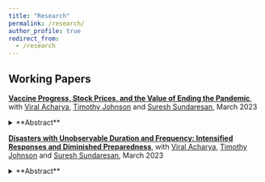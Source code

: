 ```yaml
---
title: "Research"
permalink: /research/
author_profile: true
redirect_from:
  - /research
---
```



Working Papers
------

[**Vaccine Progress, Stock Prices, and the Value of Ending the Pandemic**](https://pages.stern.nyu.edu/~sternfin/vacharya/public_html/pdfs/AJSZ_Value_March2023.pdf), with [Viral Acharya](http://pages.stern.nyu.edu/~sternfin/vacharya/), [Timothy Johnson](https://timothyjohnson.web.illinois.edu/) and [Suresh Sundaresan](https://www0.gsb.columbia.edu/faculty/ssundaresan/), March 2023

<details>
<Summary>**Abstract**</summary>
One measure of the ex ante cost of disasters is the welfare gain from shortening their expected duration. We introduce a stochastic clock into a standard disaster model that summarizes information about progress (positive or negative) towards disaster resolution. We show that the stock market response to duration news is essentially a sufficient statistic to identify the welfare gain to interventions that alter the state. Using information on clinical trial progress during 2020, we build contemporaneous forecasts of the time to vaccine deployment, which provide a measure of the anticipated length of the COVID-19 pandemic. The model can thus be calibrated from market reactions to vaccine news, which we estimate. The estimates imply that ending the pandemic would have been worth from 5% to 15% of total wealth as the expected duration varied in this period.
</details>


[**Disasters with Unobservable Duration and Frequency: Intensified Responses and Diminished Preparedness**](https://pages.stern.nyu.edu/~sternfin/vacharya/public_html/pdfs/AJSZ_March2023.pdf), with [Viral Acharya](http://pages.stern.nyu.edu/~sternfin/vacharya/), [Timothy Johnson](https://timothyjohnson.web.illinois.edu/) and [Suresh Sundaresan](https://www0.gsb.columbia.edu/faculty/ssundaresan/), March 2023

<details>
<Summary>**Abstract**</summary>
We study an economy subject to recurrent disasters when agents have imprecise information about the frequency and duration of the disasters. Uncertainty about the persistence of states can lead to seemingly pessimistic behavior in bad times and optimistic behavior in good times. In a disaster, uncertainty about duration acts as an amplification mechanism. Agents alter their optimal investment and consumption more intensely relative to the full- information benchmark, and the welfare cost of parameter uncertainty can be extreme. However, in advance of a disaster, uncertainty about the arrival rate can be welfare-increasing and agents exhibit diminished preparedness: they optimally invest less in mitigation than under full information and pay less for insurance against the next disaster.
</details>

